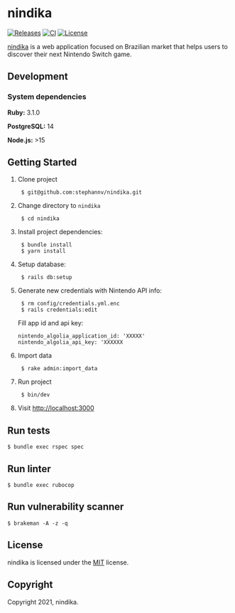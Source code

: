 # nindika
[![Releases](https://img.shields.io/github/v/release/stephannv/nindika)](https://github.com/stephannv/nindika/releases)
[![CI](https://github.com/stephannv/nindika/actions/workflows/ci.yml/badge.svg?branch=main)](https://github.com/stephannv/nindika/actions/workflows/ci.yml?query=branch%3Amain++)
[![License](https://img.shields.io/github/license/stephannv/nindika)](https://github.com/stephannv/nindika/blob/main/LICENSE.txt)

[nindika](https://nindika.com) is a web application focused on Brazilian market that helps users to discover their next Nintendo Switch game.

## Development
### System dependencies
**Ruby:** 3.1.0

**PostgreSQL:** 14

**Node.js:** >15

## Getting Started
1. Clone project

        $ git@github.com:stephannv/nindika.git

2. Change directory to `nindika`

        $ cd nindika

3. Install project dependencies:

        $ bundle install
        $ yarn install

4. Setup database:

        $ rails db:setup


5. Generate new credentials with Nintendo API info:

        $ rm config/credentials.yml.enc
        $ rails credentials:edit

    Fill app id and api key:
      ```
      nintendo_algolia_application_id: 'XXXXX'
      nintendo_algolia_api_key: 'XXXXXX
      ```


6. Import data

        $ rake admin:import_data


7. Run project

        $ bin/dev

8. Visit [http://localhost:3000](http://localhost:3000)

## Run tests

    $ bundle exec rspec spec

## Run linter

    $ bundle exec rubocop

## Run vulnerability scanner

    $ brakeman -A -z -q

## License

nindika is licensed under the [MIT](https://github.com/stephannv/nindika/blob/main/LICENSE.txt) license.

## Copyright
Copyright 2021, nindika.
